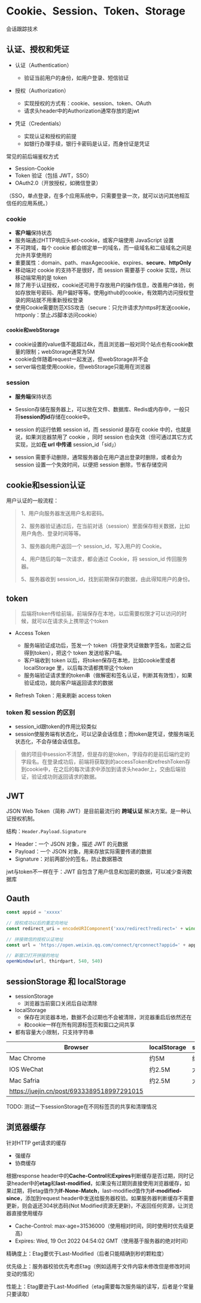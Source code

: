 # Cookie、Session、Token、Storage

会话跟踪技术



## 认证、授权和凭证

- 认证（Authentication）

  - 验证当前用户的身份，如用户登录、短信验证

- 授权（Authorization）

  - 实现授权的方式有：cookie、session、token、OAuth
  - 请求头header中的Authorization通常存放的是jwt

- 凭证（Credentials）

  - 实现认证和授权的前提
  - 如银行办理手续，银行卡密码是认证，而身份证是凭证

  

常见的前后端鉴权方式

- Session-Cookie
- Token 验证（包括 JWT，SSO）
- OAuth2.0（开放授权，如微信登录）

（SSO，单点登录，在多个应用系统中，只需要登录一次，就可以访问其他相互信任的应用系统。）



### cookie

- **客户端**保持状态
- 服务端通过HTTP响应头set-cookie，或客户端使用 JavaScript 设置
- 不可跨域，每个 cookie 都会绑定单一的域名，而一级域名和二级域名之间是允许共享使用的
- 重要属性：domain、path、maxAgecookie、expires、**secure**、**httpOnly**
- 移动端对 cookie 的支持不是很好，而 session 需要基于 cookie 实现，所以移动端常用的是 token
- 除了用于认证授权，cookie还可用于存放用户的操作信息，改善用户体验，例如存放账号密码、用户偏好等等。使用github的cookie，有效期内访问授权登录的网站就不用重新授权登录
- 使用Cookie需要防范XSS攻击（secure：只允许请求为https时发送cookie，httponly：禁止JS脚本访问cookie）



#### cookie和webStorage

- cookie设置的value值不能超过4k，而且浏览器一般对同个站点也有cookie数量的限制；webStorage通常为5M
- cookie会伴随着request一起发送，但webStorage并不会
- server端也能使用cookie，但webStorage只能用在浏览器



### session

- **服务端**保持状态

- Session存储在服务器上，可以放在文件、数据库、Redis或内存中，一般只将**session的id**存储在cookie中。
- session 的运行依赖 session id，而 sessionid 是存在 cookie 中的，也就是说，如果浏览器禁用了 cookie ，同时 session 也会失效（但可通过其它方式实现，比如**在 url 中传递** session_id「sid」）
- session 需要手动删除，通常服务器会在用户退出登录时删除，或者会为 session 设置一个失效时间，以便把 session 删除，节省存储空间



## cookie和session认证

用户认证的一般流程：

> 1、用户向服务器发送用户名和密码。
>
> 2、服务器验证通过后，在当前对话（session）里面保存相关数据，比如用户角色、登录时间等等。
>
> 3、服务器向用户返回一个 session_id，写入用户的 Cookie。
>
> 4、用户随后的每一次请求，都会通过 Cookie，将 session_id 传回服务器。
>
> 5、服务器收到 session_id，找到前期保存的数据，由此得知用户的身份。



## token

> 后端将token传给前端，前端保存在本地，以后需要权限才可以访问的时候，就可以在请求头上携带这个token

- Access Token
  - 服务端验证成功后，签发一个 token（将登录凭证做数字签名，加密之后得到token），把这个 token 发送给客户端。
  - 客户端收到 token 以后，将token保存在本地，比如cookie里或者 localStorage 里，以后每次请都携带这个token
  - 服务端验证请求里的token串（做解密和签名认证，判断其有效性），如果验证成功，就向客户端返回请求的数据

- Refresh Token：用来刷新 access token



### token 和 session 的区别

- session_id跟token的作用比较类似
- session使服务端有状态化，可以记录会话信息；而token是凭证，使服务端无状态化，不会存储会话信息。

> 做的项目中session不清楚，但是存的是token，字段存的是前后端约定的字段名。在登录成功后，前端将获取到的accessToken和refreshToken存到cookie中，在之后的每次请求中添加到请求头header上，交由后端验证，验证成功则返回请求的数据。



## JWT

JSON Web Token（简称 JWT）是目前最流行的 **跨域认证** 解决方案。是一种认证授权机制。

结构：`Header.Payload.Signature`

- Header：一个 JSON 对象，描述 JWT 的元数据
- Payload：一个 JSON 对象，用来存放实际需要传递的数据
- Signature：对前两部分的签名，防止数据篡改

jwt与token不一样在于：JWT 自包含了用户信息和加密的数据，可以减少查询数据库



## Oauth

```js
const appid = 'xxxxx'

// 授权成功以后的重定向地址
const redirect_uri = encodeURIComponent('xxx/redirect?redirect=' + window.location.origin + '/auth-redirect')

// 拼接微信的授权认证地址
const url = 'https://open.weixin.qq.com/connect/qrconnect?appid=' + appid + '&redirect_uri=' + redirect_uri + '&response_type=code&scope=snsapi_login#wechat_redirect'

// 新窗口打开拼接的地址
openWindow(url, thirdpart, 540, 540)
```



## sessionStorage 和 localStorage

- sessionStorage
  - 浏览器当前窗口关闭后自动清除
- localStorage
  - 保存在浏览器本地，数据不会过期也不会被清除，浏览器重启后依然还在
  - 和cookie一样在所有同源标签页和窗口之间共享
- 都有容量大小限制，只支持字符串

| Browser                                    | localStorage | sessionStorage |
| ------------------------------------------ | ------------ | -------------- |
| Mac Chrome                                 | 约5M         | 约5M           |
| IOS WeChat                                 | 约2.5M       | 大于10M        |
| Mac Safria                                 | 约2.5M       | 大于10M        |
| https://juejin.cn/post/6933389518997291015 |              |                |

TODO: 测试一下sessionStorage在不同标签页的共享和清理情况



## 浏览器缓存

针对HTTP get请求的缓存

- 强缓存
- 协商缓存

根据response header中的**Cache-Control**和**Expires**判断缓存是否过期，同时记录header中的**etag**和**last-modified**，如果没有过期则直接使用浏览器缓存，如果过期，将etag值作为**If-None-Match**，last-modified值作为**if-modified-since**，添加到request header中发送给服务器校验。如果服务器判断缓存不需要更新，则会返还304状态码(Not Modified资源无更新)，不返回任何资源，让浏览器直接使用缓存

- Cache-Control: max-age=31536000（使用相对时间，同时使用时优先级更高）
- Expires: Wed, 19 Oct 2022 04:54:02 GMT（使用基于服务器的绝对时间）

精确度上：Etag要优于Last-Modified（后者只能精确到秒的颗粒度）

优先级上：服务器校验优先考虑Etag（例如适用于文件内容未修改但是修改时间变动的情况）

性能上：Etag要逊于Last-Modified（etag需要每次服务端的读写，后者是个常量只要读取）
